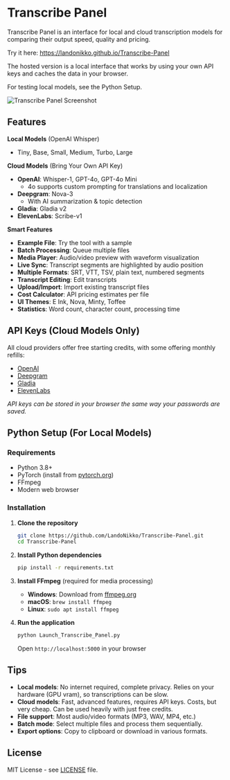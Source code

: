 # Transcribe Panel

Transcribe Panel is an interface for local and cloud transcription models for comparing their output speed, quality and pricing.

Try it here: https://landonikko.github.io/Transcribe-Panel

The hosted version is a local interface that works by using your own API keys and caches the data in your browser.

For testing local models, see the Python Setup.

![Transcribe Panel Screenshot](https://i.imgur.com/uJTJf1L.png)

## Features

**Local Models** (OpenAI Whisper)
- Tiny, Base, Small, Medium, Turbo, Large

**Cloud Models** (Bring Your Own API Key)
- **OpenAI**: Whisper-1, GPT-4o, GPT-4o Mini
   - 4o supports custom prompting for translations and localization
- **Deepgram**: Nova-3
   - With AI summarization & topic detection
- **Gladia**: Gladia v2
- **ElevenLabs**: Scribe-v1

**Smart Features**
- **Example File**: Try the tool with a sample
- **Batch Processing**: Queue multiple files
- **Media Player**: Audio/video preview with waveform visualization
- **Live Sync**: Transcript segments are highlighted by audio position
- **Multiple Formats**: SRT, VTT, TSV, plain text, numbered segments
- **Transcript Editing**: Edit transcripts
- **Upload/Import**: Import existing transcript files
- **Cost Calculator**: API pricing estimates per file
- **UI Themes**: E Ink, Nova, Minty, Toffee
- **Statistics**: Word count, character count, processing time

## API Keys (Cloud Models Only)

All cloud providers offer free starting credits, with some offering monthly refills:

- [OpenAI](https://platform.openai.com/api-keys)
- [Deepgram](https://console.deepgram.com/signup)
- [Gladia](https://app.gladia.io)
- [ElevenLabs](https://elevenlabs.io)

*API keys can be stored in your browser the same way your passwords are saved.*

## Python Setup (For Local Models)

### Requirements
- Python 3.8+
- PyTorch (install from [pytorch.org](https://pytorch.org))
- FFmpeg
- Modern web browser

### Installation

1. **Clone the repository**
   ```bash
   git clone https://github.com/LandoNikko/Transcribe-Panel.git
   cd Transcribe-Panel
   ```

2. **Install Python dependencies**
   ```bash
   pip install -r requirements.txt
   ```

3. **Install FFmpeg** (required for media processing)
   - **Windows**: Download from [ffmpeg.org](https://ffmpeg.org/download.html)
   - **macOS**: `brew install ffmpeg`
   - **Linux**: `sudo apt install ffmpeg`

4. **Run the application**
   ```bash
   python Launch_Transcribe_Panel.py
   ```
   Open `http://localhost:5000` in your browser

## Tips

- **Local models**: No internet required, complete privacy. Relies on your hardware (GPU vram), so transcriptions can be slow.
- **Cloud models**: Fast, advanced features, requires API keys. Costs, but very cheap. Can be used heavily with just free credits.
- **File support**: Most audio/video formats (MP3, WAV, MP4, etc.)
- **Batch mode**: Select multiple files and process them sequentially.
- **Export options**: Copy to clipboard or download in various formats.

## License

MIT License - see [LICENSE](LICENSE) file.